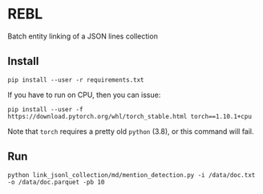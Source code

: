 # REBL

Batch entity linking of a JSON lines collection

## Install

    pip install --user -r requirements.txt

If you have to run on CPU, then you can issue:

    pip install --user -f https://download.pytorch.org/whl/torch_stable.html torch==1.10.1+cpu

Note that `torch` requires a pretty old `python` (3.8), or this command will fail.

## Run

    python link_jsonl_collection/md/mention_detection.py -i /data/doc.txt -o /data/doc.parquet -pb 10


